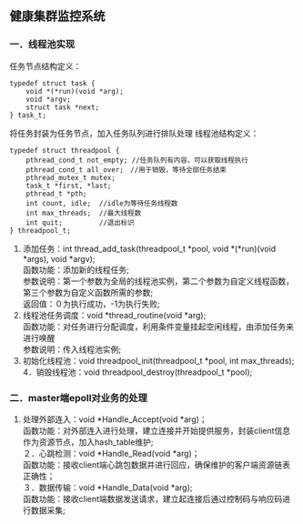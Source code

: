 ## 健康集群监控系统
### 一．线程池实现  
任务节点结构定义：  
```
typedef struct task {  
    void *(*run)(void *arg);  
    void *argv;  
    struct task *next;  
} task_t;  
```
将任务封装为任务节点，加入任务队列进行排队处理
线程池结构定义：  
```
typedef struct threadpool {
    pthread_cond_t not_empty; //任务队列有内容，可以获取线程执行
    pthread_cond_t all_over;　//用于销毁，等待全部任务结束
    pthread_mutex_t mutex;
    task_t *first, *last;
    pthread_t *pth;
    int count, idle;  //idle为等待任务线程数
    int max_threads;  //最大线程数
    int quit;         //退出标识
} threadpool_t;
```  
1. 添加任务：int thread_add_task(threadpool_t *pool, void *(*run)(void *args), void *argv);  
函数功能：添加新的线程任务;  
参数说明：第一个参数为全局的线程池实例，第二个参数为自定义线程函数，第三个参数为自定义函数所需的参数;  
返回值：０为执行成功，-1为执行失败;
2. 线程池任务调度：void *thread_routine(void *arg);  
函数功能：对任务进行分配调度，利用条件变量挂起空闲线程，由添加任务来进行唤醒  
参数说明：传入线程池实例;  
3. 初始化线程池：void threadpool_init(threadpool_t *pool, int max_threads);  
4．销毁线程池：void threadpool_destroy(threadpool_t *pool);    
  
### 二．master端epoll对业务的处理  
1. 处理外部连入：void *Handle_Accept(void *arg)；  
函数功能：对外部连入进行处理，建立连接并开始提供服务，封装client信息作为资源节点，加入hash_table维护;  
２．心跳检测：void *Handle_Read(void *arg)；  
函数功能：接收client端心跳包数据并进行回应，确保维护的客户端资源链表正确性；  
３．数据传输：void *Handle_Data(void *arg);  
函数功能：接收client端数据发送请求，建立起连接后通过控制码与响应码进行数据采集;  

